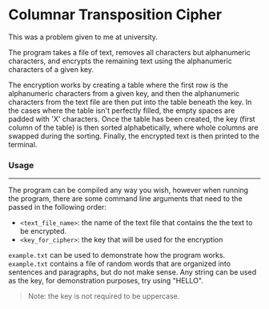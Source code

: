 # Columnar Transposition Cipher

This was a problem given to me at university.

The program takes a file of text, removes all characters but alphanumeric characters, and encrypts the remaining text using the alphanumeric characters of a given key.

The encryption works by creating a table where the first row is the alphanumeric characters from a given key, and then the alphanumeric characters from the text file are then put into the table beneath the key. In the cases where the table isn't perfectly filled, the empty spaces are padded with 'X' characters. Once the table has been created, the key (first column of the table) is then sorted alphabetically, where whole columns are swapped during the sorting. Finally, the encrypted text is then printed to the terminal.

### Usage
---
The program can be compiled any way you wish, however when running the program, there are some command line arguments that need to the passed in the following order:
- `<text_file_name>`: the name of the text file that contains the the text to be encrypted.
- `<key_for_cipher>`: the key that will be used for the encryption

`example.txt` can be used to demonstrate how the program works. `example.txt` contains a file of random words that are organized into sentences and paragraphs, but do not make sense. Any string can be used as the key, for demonstration purposes, try using "HELLO".

> Note: the key is not required to be uppercase.
